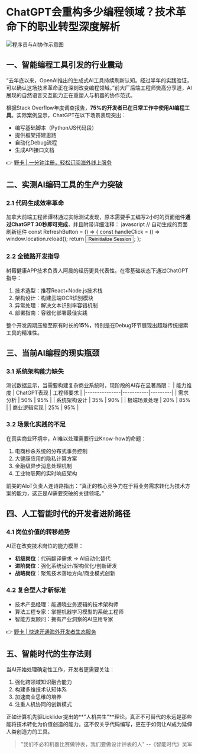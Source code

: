 # ChatGPT会重构多少编程领域？技术革命下的职业转型深度解析

![程序员与AI协作示意图](https://via.placeholder.com/800x400)

## 一、智能编程工具引发的行业震动
“去年底以来，OpenAI推出的生成式AI工具持续刷新认知。经过半年的实践验证，可以确认这场技术革命正在深刻改变编程领域。”前大厂后端工程师樊高分享道，AI展现的自然语言交互能力正在重塑人与机器的协作范式。

根据Stack Overflow年度调查报告，**75%的开发者已在日常工作中使用AI编程工具**。实际案例显示，ChatGPT在以下场景表现突出：
- 编写基础脚本（Python/JS代码段）
- 提供框架搭建思路
- 自动化Debug流程
- 生成API接口文档

👉 [野卡 | 一分钟注册，轻松订阅海外线上服务](https://bbtdd.com/yeka)

## 二、实测AI编码工具的生产力突破
### 2.1 代码生成效率革命
加拿大前端工程师谭林通过实际测试发现，原本需要手工编写2小时的页面组件**通过ChatGPT 30秒即可完成**，并且附带详细注释：
javascript
// 自动生成的页面刷新组件
const RefreshButton = () => {
  const handleClick = () => window.location.reload();
  return <button onClick={handleClick}>Reinitialize Session</button>;
};


### 2.2 全链路开发指导
树莓健康APP技术负责人阿晨的经历更具代表性。在零基础状态下通过ChatGPT指导：
1. 技术选型：推荐React+Node.js技术栈
2. 架构设计：构建云端OCR识别模块
3. 异常处理：解决文本识别率容错机制
4. 部署指南：容器化部署最佳实践

整个开发周期压缩至原有时长的**15%**，特别是在Debug环节展现出超越传统搜索工具的精准性。

## 三、当前AI编程的现实瓶颈
### 3.1 系统架构能力缺失
测试数据显示，当需要构建复杂商业系统时，现阶段的AI存在显著局限：
| 能力维度        | ChatGPT表现 | 工程师要求  |
|---------------|-----------|---------|
| 需求分析        | 50%       | 95%     |
| 系统架构设计     | 35%       | 90%     |
| 极端场景处理     | 20%       | 85%     |
| 商业逻辑实现     | 25%       | 95%     |

### 3.2 场景化实践的不足
在真实商业环境中，AI难以处理需要行业Know-how的命题：
1. 电商秒杀系统的分布式事务控制
2. 大健康应用的隐私计算方案
3. 金融级异步消息处理机制
4. 工业物联网的实时响应架构

前美的AIoT负责人连诗路指出：“真正的核心竞争力在于将业务需求转化为技术方案的能力，这正是AI需要突破的关键领域。”

## 四、人工智能时代的开发者进阶路径
### 4.1 岗位价值的转移趋势
AI正在改变技术岗位的能力模型：
- **初级岗位**：代码翻译需求 → AI自动化替代
- **进阶岗位**：强化系统设计/架构优化/创新研发
- **战略岗位**：聚焦技术落地方向/商业模式创新

### 4.2 复合型人才新标准
- 技术产品经理：能通晓业务逻辑的技术架构师
- 算法工程专家：掌握机器学习模型的系统工程师
- 智能方案顾问：拥有产业洞察的AI应用专家

👉 [野卡 | 快速开通海外开发者生态服务](https://bbtdd.com/yeka)

## 五、智能时代的生存法则
当AI开始处理确定性工作，开发者更需要关注：
1. 强化跨领域知识融合能力
2. 构建多维技术认知体系
3. 加速商业思维的培养
4. 注重人机协同的创新模式

正如计算机先驱Licklider提出的**"人机共生"**理论，真正不可替代的永远是那些能将技术转化为价值创造的能力。这不仅关乎代码编写，更在于如何让AI成为延伸人类创造力的工具。

> "我们不必和机器比赛做钟表，我们要做设计钟表的人" --《智能时代》吴军